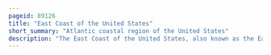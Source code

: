 ```yaml
---
pageid: 89126
title: "East Coast of the United States"
short_summary: "Atlantic coastal region of the United States"
description: "The East Coast of the United States, also known as the Eastern Seaboard, the Atlantic Coast, and the Atlantic Seaboard, is the region encompassing the coastline where the Eastern United States meets the Atlantic Ocean. The thirteen Colonies that formed the united States in 1776 were located on this Coast and it has played an important Role in the Development of the united States."
---
```

